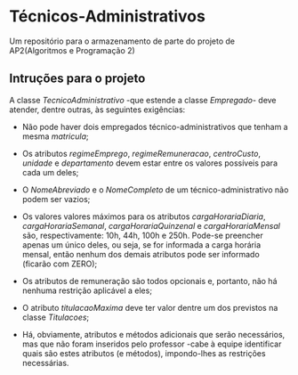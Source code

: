 # Técnicos-Administrativos
  Um repositório para o armazenamento de parte do projeto de AP2(Algoritmos e Programação 2)
  
## Intruções para o projeto
A classe *TecnicoAdministrativo* -que estende a classe *Empregado*- deve atender, dentre outras, às seguintes exigências:

* Não pode haver dois empregados técnico-administrativos que tenham a mesma
*matricula*;

* Os atributos *regimeEmprego*, *regimeRemuneracao*, *centroCusto*, *unidade* e
*departamento* devem estar entre os valores possíveis para cada um deles;

* O *NomeAbreviado* e o *NomeCompleto* de um técnico-administrativo não podem ser
vazios;

* Os valores valores máximos para os atributos *cargaHorariaDiaria*,
*cargaHorariaSemanal*, *cargaHorariaQuinzenal* e *cargaHorariaMensal* são, respectivamente:
10h, 44h, 100h e 250h. Pode-se preencher apenas um único deles, ou
seja, se for informada a carga horária mensal, então nenhum dos demais atributos
pode ser informado (ficarão com ZERO);

* Os atributos de remuneração são todos opcionais e, portanto, não há nenhuma restrição
aplicável a eles;

* O atributo *titulacaoMaxima* deve ter valor dentre um dos previstos na classe
*Titulacoes*;

* Há, obviamente, atributos e métodos adicionais que serão necessários, mas que não
foram inseridos pelo professor -cabe à equipe identificar quais são estes atributos
(e métodos), impondo-lhes as restrições necessárias.
